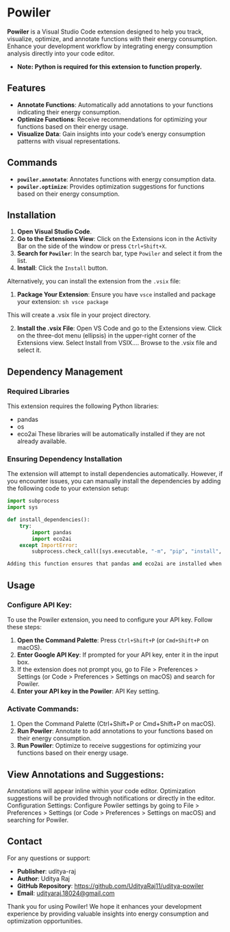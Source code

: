# Powiler

**Powiler** is a Visual Studio Code extension designed to help you track, visualize, optimize, and annotate functions with their energy consumption. Enhance your development workflow by integrating energy consumption analysis directly into your code editor.

- **Note: Python is required for this extension to function properly.**

## Features

- **Annotate Functions**: Automatically add annotations to your functions indicating their energy consumption.
- **Optimize Functions**: Receive recommendations for optimizing your functions based on their energy usage.
- **Visualize Data**: Gain insights into your code’s energy consumption patterns with visual representations.

## Commands

- **`powiler.annotate`**: Annotates functions with energy consumption data.
- **`powiler.optimize`**: Provides optimization suggestions for functions based on their energy consumption.

## Installation

1. **Open Visual Studio Code**.
2. **Go to the Extensions View**: Click on the Extensions icon in the Activity Bar on the side of the window or press `Ctrl+Shift+X`.
3. **Search for `Powiler`**: In the search bar, type `Powiler` and select it from the list.
4. **Install**: Click the `Install` button.

Alternatively, you can install the extension from the `.vsix` file:

1. **Package Your Extension**: Ensure you have `vsce` installed and package your extension:
   `sh vsce package `

This will create a .vsix file in your project directory.

2. **Install the .vsix File**: Open VS Code and go to the Extensions view.
   Click on the three-dot menu (ellipsis) in the upper-right corner of the Extensions view.
   Select Install from VSIX....
   Browse to the .vsix file and select it.

## Dependency Management

### Required Libraries

This extension requires the following Python libraries:

- pandas
- os
- eco2ai
  These libraries will be automatically installed if they are not already available.

### Ensuring Dependency Installation

The extension will attempt to install dependencies automatically. However, if you encounter issues, you can manually install the dependencies by adding the following code to your extension setup:

```python
import subprocess
import sys

def install_dependencies():
    try:
        import pandas
        import eco2ai
    except ImportError:
        subprocess.check_call([sys.executable, "-m", "pip", "install", "pandas", "eco2ai"])

Adding this function ensures that pandas and eco2ai are installed when the extension is activated.
```

## Usage

### Configure API Key:

To use the Powiler extension, you need to configure your API key. Follow these steps:

1. **Open the Command Palette**: Press `Ctrl+Shift+P` (or `Cmd+Shift+P` on macOS).
2. **Enter Google API Key**: If prompted for your API key, enter it in the input box.
3. If the extension does not prompt you, go to File > Preferences > Settings (or Code > Preferences > Settings on macOS) and search for Powiler.
4. **Enter your API key in the Powiler**: API Key setting.

### Activate Commands:

1. Open the Command Palette (Ctrl+Shift+P or Cmd+Shift+P on macOS).
2. **Run Powiler**: Annotate to add annotations to your functions based on their energy consumption.
3. **Run Powiler**: Optimize to receive suggestions for optimizing your functions based on their energy usage.

## View Annotations and Suggestions:

Annotations will appear inline within your code editor.
Optimization suggestions will be provided through notifications or directly in the editor.
Configuration
Settings: Configure Powiler settings by going to File > Preferences > Settings (or Code > Preferences > Settings on macOS) and searching for Powiler.

## Contact

For any questions or support:

- **Publisher**: uditya-raj
- **Author**: Uditya Raj
- **GitHub Repository**: https://github.com/UdityaRaj11/uditya-powiler
- **Email**: udityaraj.18024@gmail.com

Thank you for using Powiler! We hope it enhances your development experience by providing valuable insights into energy consumption and optimization opportunities.

```

```

